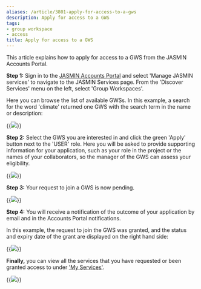 ```yaml
---
aliases: /article/3801-apply-for-access-to-a-gws
description: Apply for access to a GWS
tags:
- group workspace
- access
title: Apply for access to a GWS
---
```


This article explains how to apply for access to a GWS from the JASMIN Accounts
Portal.

**Step 1:** Sign in to the [JASMIN Accounts
Portal](https://accounts.jasmin.ac.uk/) and select 'Manage JASMIN services' to navigate to the JASMIN Services page. From the 'Discover Services' menu on the left, select 'Group Workspaces'.

Here you can browse the list of available GWSs. In this example, a search for the word 'climate' returned one GWS with the search term in the name or description:

{{<image src="img/docs/apply-for-access-to-a-gws/access-gws-1.png" caption="Searching for a GWS">}}

**Step 2:** Select the GWS you are interested in and click the green 'Apply' button next to the 'USER' role.
Here you will be asked to provide supporting information for your application, such as your role in the project or the names of your collaborators, so the manager of the GWS can assess your eligibility.

{{<image src="img/docs/apply-for-access-to-a-gws/access-gws-2.png" caption="GWS 'USER' role application form">}}

**Step 3:** Your request to join a GWS is now pending.

{{<image src="img/docs/apply-for-access-to-a-gws/access-gws-3.png" caption="GWS access request pending">}}

**Step 4:** You will receive a notification of the outcome of your
application by email and in the Accounts Portal notifications. 

In this example, the request to join the GWS was
granted, and the status and expiry date of the grant are
displayed on the right hand side:

{{<image src="img/docs/apply-for-access-to-a-gws/access-gws-4.png" caption="Details of an approved grant">}}

**Finally,** you can view all the services that you have requested or been granted access to under ['My Services'](https://accounts.jasmin.ac.uk/services/my_services/).

{{<image src="img/docs/apply-for-access-to-a-gws/access-gws-5.png" caption="My Services">}}
